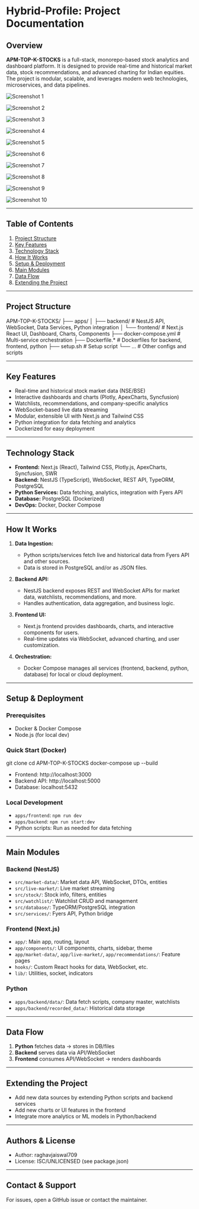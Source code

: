# Hybrid-Profile: Project Documentation

## Overview

**APM-TOP-K-STOCKS** is a full-stack, monorepo-based stock analytics and dashboard platform. It is designed to provide real-time and historical market data, stock recommendations, and advanced charting for Indian equities. The project is modular, scalable, and leverages modern web technologies, microservices, and data pipelines.

![Screenshot 1](https://ik.imagekit.io/b8csj3eex/images/Hybrid/Screenshot%202025-08-13%20211551.png?updatedAt=1755100332331)

![Screenshot 2](https://ik.imagekit.io/b8csj3eex/images/Hybrid/Screenshot%202025-08-13%20211757.png?updatedAt=1755100332419)

![Screenshot 3](https://ik.imagekit.io/b8csj3eex/images/Hybrid/Screenshot%202025-08-06%20231046.png?updatedAt=1755100332610)

![Screenshot 4](https://ik.imagekit.io/b8csj3eex/images/Hybrid/Screenshot%202025-08-13%20211830.png?updatedAt=1755100333455)

![Screenshot 5](https://ik.imagekit.io/b8csj3eex/images/Hybrid/Screenshot%202025-08-13%20211600.png?updatedAt=1755100332025)

![Screenshot 6](https://ik.imagekit.io/b8csj3eex/images/Hybrid/Screenshot%202025-08-13%20211707.png?updatedAt=1755100332006)

![Screenshot 7](https://ik.imagekit.io/b8csj3eex/images/Hybrid/1.jpg?updatedAt=1755100331771)

![Screenshot 8](https://ik.imagekit.io/b8csj3eex/images/Hybrid/Screenshot%202025-07-23%20212002.png?updatedAt=1755100331172)

![Screenshot 9](https://ik.imagekit.io/b8csj3eex/images/Hybrid/Screenshot%202025-08-13%20211910.png?updatedAt=1755100337060)

![Screenshot 10](https://ik.imagekit.io/b8csj3eex/images/Hybrid/Screenshot%202025-08-13%20211921.png?updatedAt=1755100337154)

---

## Table of Contents
1. [Project Structure](#project-structure)
2. [Key Features](#key-features)
3. [Technology Stack](#technology-stack)
4. [How It Works](#how-it-works)
5. [Setup & Deployment](#setup--deployment)
6. [Main Modules](#main-modules)
7. [Data Flow](#data-flow)
8. [Extending the Project](#extending-the-project)

---

## Project Structure


APM-TOP-K-STOCKS/
├── apps/
│   ├── backend/         # NestJS API, WebSocket, Data Services, Python integration
│   └── frontend/        # Next.js React UI, Dashboard, Charts, Components
├── docker-compose.yml   # Multi-service orchestration
├── Dockerfile.*         # Dockerfiles for backend, frontend, python
├── setup.sh             # Setup script
└── ...                  # Other configs and scripts


---

## Key Features
- Real-time and historical stock market data (NSE/BSE)
- Interactive dashboards and charts (Plotly, ApexCharts, Syncfusion)
- Watchlists, recommendations, and company-specific analytics
- WebSocket-based live data streaming
- Modular, extensible UI with Next.js and Tailwind CSS
- Python integration for data fetching and analytics
- Dockerized for easy deployment

---

## Technology Stack
- **Frontend:** Next.js (React), Tailwind CSS, Plotly.js, ApexCharts, Syncfusion, SWR
- **Backend:** NestJS (TypeScript), WebSocket, REST API, TypeORM, PostgreSQL
- **Python Services:** Data fetching, analytics, integration with Fyers API
- **Database:** PostgreSQL (Dockerized)
- **DevOps:** Docker, Docker Compose

---

## How It Works

1. **Data Ingestion:**
   - Python scripts/services fetch live and historical data from Fyers API and other sources.
   - Data is stored in PostgreSQL and/or as JSON files.

2. **Backend API:**
   - NestJS backend exposes REST and WebSocket APIs for market data, watchlists, recommendations, and more.
   - Handles authentication, data aggregation, and business logic.

3. **Frontend UI:**
   - Next.js frontend provides dashboards, charts, and interactive components for users.
   - Real-time updates via WebSocket, advanced charting, and user customization.

4. **Orchestration:**
   - Docker Compose manages all services (frontend, backend, python, database) for local or cloud deployment.

---

## Setup & Deployment

### Prerequisites
- Docker & Docker Compose
- Node.js (for local dev)

### Quick Start (Docker)

git clone 
cd APM-TOP-K-STOCKS
docker-compose up --build

- Frontend: http://localhost:3000
- Backend API: http://localhost:5000
- Database: localhost:5432

### Local Development
- `apps/frontend`: `npm run dev`
- `apps/backend`: `npm run start:dev`
- Python scripts: Run as needed for data fetching

---

## Main Modules

### Backend (NestJS)
- `src/market-data/`: Market data API, WebSocket, DTOs, entities
- `src/live-market/`: Live market streaming
- `src/stock/`: Stock info, filters, entities
- `src/watchlist/`: Watchlist CRUD and management
- `src/database/`: TypeORM/PostgreSQL integration
- `src/services/`: Fyers API, Python bridge

### Frontend (Next.js)
- `app/`: Main app, routing, layout
- `app/components/`: UI components, charts, sidebar, theme
- `app/market-data/`, `app/live-market/`, `app/recommendations/`: Feature pages
- `hooks/`: Custom React hooks for data, WebSocket, etc.
- `lib/`: Utilities, socket, indicators

### Python
- `apps/backend/data/`: Data fetch scripts, company master, watchlists
- `apps/backend/recorded_data/`: Historical data storage

---

## Data Flow
1. **Python** fetches data → stores in DB/files
2. **Backend** serves data via API/WebSocket
3. **Frontend** consumes API/WebSocket → renders dashboards

---

## Extending the Project
- Add new data sources by extending Python scripts and backend services
- Add new charts or UI features in the frontend
- Integrate more analytics or ML models in Python/backend

---

## Authors & License
- Author: raghavjaiswal709
- License: ISC/UNLICENSED (see package.json)

---

## Contact & Support
For issues, open a GitHub issue or contact the maintainer.
```
